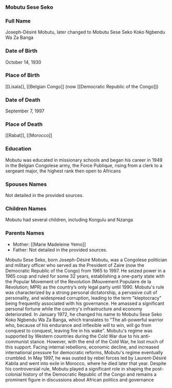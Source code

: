 ### Mobutu Sese Seko

### Full Name

Joseph-Désiré Mobutu, later changed to Mobutu Sese Seko Koko Ngbendu Wa Za Banga

### Date of Birth

October 14, 1930

### Place of Birth

[[Lisala]], [[Belgian Congo]] (now [[Democratic Republic of the Congo]])

### Date of Death

September 7, 1997

### Place of Death

[[Rabat]], [[Morocco]]

### Education

Mobutu was educated in missionary schools and began his career in 1949 in the Belgian Congolese army, the Force Publique, rising from a clerk to a sergeant major, the highest rank then open to Africans
### Spouses Names

Not detailed in the provided sources.

### Children Names

Mobutu had several children, including Kongulu and Nzanga

### Parents Names

- Mother: [[Marie Madeleine Yemo]]
- Father: Not detailed in the provided sources.

Mobutu Sese Seko, born Joseph-Désiré Mobutu, was a Congolese politician and military officer who served as the President of Zaire (now the Democratic Republic of the Congo) from 1965 to 1997. He seized power in a 1965 coup and ruled for some 32 years, establishing a one-party state with the Popular Movement of the Revolution (Mouvement Populaire de la Révolution; MPR) as the country’s only legal party until 1990. Mobutu's rule was characterized by a strong personal dictatorship, a pervasive cult of personality, and widespread corruption, leading to the term "kleptocracy" being frequently associated with his governance. He amassed a significant personal fortune while the country's infrastructure and economy deteriorated. In January 1972, he changed his name to Mobutu Sese Seko Koko Ngbendu Wa Za Banga, which translates to "The all-powerful warrior who, because of his endurance and inflexible will to win, will go from conquest to conquest, leaving fire in his wake". Mobutu's regime was supported by Western countries during the Cold War due to his anti-communist stance. However, with the end of the Cold War, he lost much of this support. Facing internal rebellions, economic decline, and increased international pressure for democratic reforms, Mobutu's regime eventually crumbled. In May 1997, he was ousted by rebel forces led by Laurent-Désiré Kabila and went into exile in Morocco, where he died later that year. Despite his controversial rule, Mobutu played a significant role in shaping the post-colonial history of the Democratic Republic of the Congo and remains a prominent figure in discussions about African politics and governance
